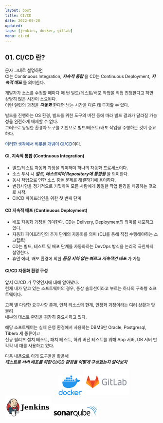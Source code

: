 ```yaml
---
layout: post
title: CI/CD
date: 2022-09-28
updated: 
tags: [jenkins, docker, gitlab]
menu: ci-cd
---
```

## 01. CI/CD 란?
문자 그대로 설명하면   
CI는 Continuous Integration, ***지속적 통합*** 을 CD는 Continuous Deployment, ***지속적 배포*** 를 의미한다.   

개발자가 소스를 수정할 때마다 매 번 빌드/테스트/배포 작업을 직접 진행한다고 하면 상당히 많은 시간이 소요된다.   
이런 일련의 과정을 ***자동화*** 한다면 남는 시간을 다른 데 투자할 수 있다.

빌드를 진행하는 OS 환경, 빌드를 위한 도구의 버전 등에 따라 빌드 결과가 달라질 가능성을 완전하게 배제할 수 없다.   
그러므로 동일한 환경과 도구를 기반으로 빌드/테스트/배포 작업을 수행하는 것이 중요하다.

<span style="color: #57a; font-weight: bold;">이러한 생각에서 비롯된 개념이 CI/CD</span>이다.

#### CI, 지속적 통합 (Continuous Integration)
* 빌드/테스트 자동화 과정을 의미하며 하나의 자동화 프로세스이다.   
* 소스 푸시 시 ***빌드, 테스트되어 Repository에 통합됨*** 을 의미한다.
* 동시 작업으로 인한 소스 충돌 문제를 해결하기에 용이하다.
* 변경사항을 정기적으로 커밋하여 모든 사람에게 동일한 작업 환경을 제공하는 것으로 시작.
* CI/CD 파이프라인을 위한 첫 번째 단계

#### CD 지속적 배포 (Continuous Deployment)
* 배포 자동화 과정을 의미한다. CD는 Delivery, Deployment의 의미를 내포하고 있다.
* 자동화 파이프라인의 추가 단계의 자동화를 의미 (CLI를 통해 직접 수행해야하는 스크립트)
* CD는 빌드, 테스트 및 배포 단계를 자동화하는 DevOps 방식을 논리적 극한까지 설명한다.
* 휴먼 에러, 배포 환경에 의한 ***품질 저하 없는 빠르고 지속적인 배포*** 가 가능

#### CI/CD 자동화 환경 구성
앞서 CI/CD 가 무엇인지에 대해 알아봤다.   
현재 내가 맡고 있는 소프트웨어의 경우, 통상 솔루션이라고 부르는 하나의 구축형 소프트웨어다.   

고객 별 다양한 요구사항 존재, 인적 리소스의 한계, 안정화 과정이라는 여러 상황과 맞물려   
내부의 테스트 환경을 굉장히 중요시하고 있다.

해당 소프트웨어는 실제 운영 환경에서 사용하는 DBMS만 Oracle, Postgresql, Tibero 세 종류이고   
신규 릴리즈 설치 테스트, 패치 테스트, 하위 버전 테스트를 위해 
App 서버, DB 서버 만 각각 네 대를 사용하고 있다.

다음 내용으로 아래 도구들을 활용해   
***테스트용 서버 배포를 위한 CI/CD 환경을 어떻게 구성했는지 알아보자***

<img src="/assets/img/posts/ci-cd/docker.png" style="width: 15%; margin-left: 35%" />   
<img src="/assets/img/posts/ci-cd/gitlab.png" style="width: 30%; display: inline-block" />
<img src="/assets/img/posts/ci-cd/jenkins.png" style="width: 30%; display: inline-block" />
<img src="/assets/img/posts/ci-cd/sonarqube.png" style="width: 30%; display: inline-block" />